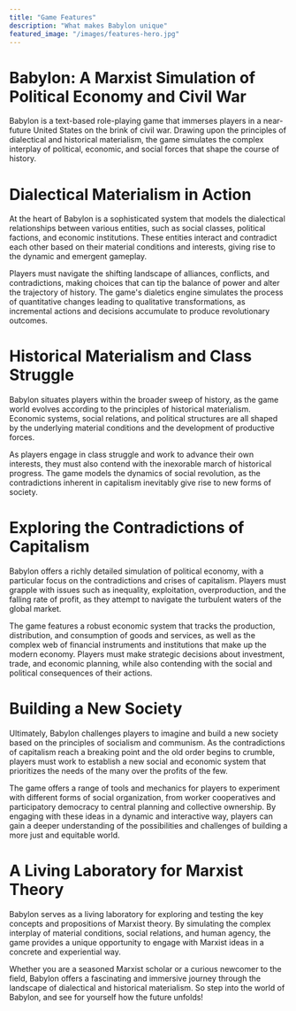 ```yaml
---
title: "Game Features"
description: "What makes Babylon unique"
featured_image: "/images/features-hero.jpg"
---
```


# Babylon: A Marxist Simulation of Political Economy and Civil War
Babylon is a text-based role-playing game that immerses players in a near-future United States on the brink of civil war. Drawing upon the principles of dialectical and historical materialism, the game simulates the complex interplay of political, economic, and social forces that shape the course of history.

# Dialectical Materialism in Action
At the heart of Babylon is a sophisticated system that models the dialectical relationships between various entities, such as social classes, political factions, and economic institutions. These entities interact and contradict each other based on their material conditions and interests, giving rise to the dynamic and emergent gameplay.

Players must navigate the shifting landscape of alliances, conflicts, and contradictions, making choices that can tip the balance of power and alter the trajectory of history. The game's dialetics engine simulates the process of quantitative changes leading to qualitative transformations, as incremental actions and decisions accumulate to produce revolutionary outcomes.

# Historical Materialism and Class Struggle
Babylon situates players within the broader sweep of history, as the game world evolves according to the principles of historical materialism. Economic systems, social relations, and political structures are all shaped by the underlying material conditions and the development of productive forces.

As players engage in class struggle and work to advance their own interests, they must also contend with the inexorable march of historical progress. The game models the dynamics of social revolution, as the contradictions inherent in capitalism inevitably give rise to new forms of society.

# Exploring the Contradictions of Capitalism
Babylon offers a richly detailed simulation of political economy, with a particular focus on the contradictions and crises of capitalism. Players must grapple with issues such as inequality, exploitation, overproduction, and the falling rate of profit, as they attempt to navigate the turbulent waters of the global market.

The game features a robust economic system that tracks the production, distribution, and consumption of goods and services, as well as the complex web of financial instruments and institutions that make up the modern economy. Players must make strategic decisions about investment, trade, and economic planning, while also contending with the social and political consequences of their actions.

# Building a New Society
Ultimately, Babylon challenges players to imagine and build a new society based on the principles of socialism and communism. As the contradictions of capitalism reach a breaking point and the old order begins to crumble, players must work to establish a new social and economic system that prioritizes the needs of the many over the profits of the few.

The game offers a range of tools and mechanics for players to experiment with different forms of social organization, from worker cooperatives and participatory democracy to central planning and collective ownership. By engaging with these ideas in a dynamic and interactive way, players can gain a deeper understanding of the possibilities and challenges of building a more just and equitable world.

# A Living Laboratory for Marxist Theory
Babylon serves as a living laboratory for exploring and testing the key concepts and propositions of Marxist theory. By simulating the complex interplay of material conditions, social relations, and human agency, the game provides a unique opportunity to engage with Marxist ideas in a concrete and experiential way.

Whether you are a seasoned Marxist scholar or a curious newcomer to the field, Babylon offers a fascinating and immersive journey through the landscape of dialectical and historical materialism. So step into the world of Babylon, and see for yourself how the future unfolds!